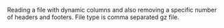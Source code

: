 Reading a file with dynamic columns and also removing a specific number of headers and footers. File type is comma separated gz file.
